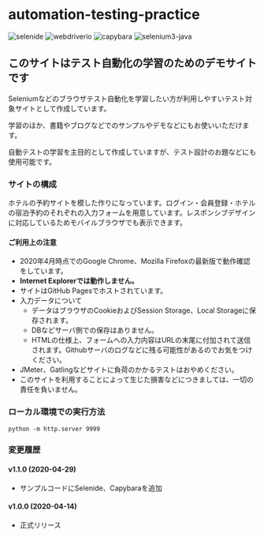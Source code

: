 # automation-testing-practice

![selenide](https://github.com/testplanisphere/hotel-example-selenide/workflows/selenide/badge.svg)
![webdriverio](https://github.com/testplanisphere/hotel-example-webdriverio/workflows/webdriverio/badge.svg)
![capybara](https://github.com/testplanisphere/hotel-example-capybara/workflows/capybara/badge.svg)
![selenium3-java](https://github.com/testplanisphere/hotel-example-selenium3-java/workflows/selenium3-java/badge.svg)

## このサイトはテスト自動化の学習のためのデモサイトです

Seleniumなどのブラウザテスト自動化を学習したい方が利用しやすいテスト対象サイトとして作成しています。

学習のほか、書籍やブログなどでのサンプルやデモなどにもお使いいただけます。

自動テストの学習を主目的として作成していますが、テスト設計のお題などにも使用可能です。

### サイトの構成

ホテルの予約サイトを模した作りになっています。ログイン・会員登録・ホテルの宿泊予約のそれぞれの入力フォームを用意しています。レスポンシブデザインに対応しているためモバイルブラウザでも表示できます。

#### ご利用上の注意

* 2020年4月時点でのGoogle Chrome、Mozilla Firefoxの最新版で動作確認をしています。
* **Internet Explorerでは動作しません。**
* サイトはGitHub Pagesでホストされています。
* 入力データについて
  * データはブラウザのCookieおよびSession Storage、Local Storageに保存されます。
  * DBなどサーバ側での保存はありません。
  * HTMLの仕様上、フォームへの入力内容はURLの末尾に付加されて送信されます。Githubサーバのログなどに残る可能性があるのでお気をつけください。
* JMeter、Gatlingなどサイトに負荷のかかるテストはおやめください。
* このサイトを利用することによって生じた損害などにつきましては、一切の責任を負いません。

### ローカル環境での実行方法

```
python -m http.server 9999
```

### 変更履歴

#### v1.1.0 (2020-04-29)

* サンプルコードにSelenide、Capybaraを追加

#### v1.0.0 (2020-04-14)

* 正式リリース